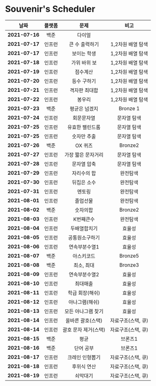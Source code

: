 # Souvenir's Scheduler

|      날짜      | 플랫폼 |         문제         |        비고        |
| :------------: | :----: | :------------------: | :----------------: |
| **2021-07-16** |  백준  |        다이얼        |                    |
| **2021-07-17** | 인프런 |    큰 수 출력하기    | 1,2차원 배열 탐색  |
| **2021-07-17** | 인프런 |     보이는 학생      | 1,2차원 배열 탐색  |
| **2021-07-18** | 인프런 |     가위 바위 보     | 1,2차원 배열 탐색  |
| **2021-07-19** | 인프런 |       점수계산       | 1,2차원 배열 탐색  |
| **2021-07-20** | 인프런 |     등수 구하기      | 1,2차원 배열 탐색  |
| **2021-07-21** | 인프런 |    격자판 최대합     | 1,2차원 배열 탐색  |
| **2021-07-22** | 인프런 |        봉우리        | 1,2차원 배열 탐색  |
| **2021-07-23** |  백준  |    평균은 넘겠지     |      Bronze 1      |
| **2021-07-24** | 인프런 |      회문문자열      |    문자열 탐색     |
| **2021-07-25** | 인프런 |   유효한 팰린드롬    |    문자열 탐색     |
| **2021-07-25** | 인프런 |     숫자만 추출      |    문자열 탐색     |
| **2021-07-26** |  백준  |       OX 퀴즈        |      Bronze2       |
| **2021-07-27** | 인프런 |  가장 짧은 문자거리  |    문자열 탐색     |
| **2021-07-28** | 인프런 |     문자열 압축      |    문자열 탐색     |
| **2021-07-29** | 인프런 |     자리수의 합      |      완전탐색      |
| **2021-07-30** | 인프런 |     뒤집은 소수      |      완전탐색      |
| **2021-07-31** | 인프런 |        멘토링        |      완전탐색      |
| **2021-08-01** | 인프런 |       졸업선물       |      완전탐색      |
| **2021-08-02** |  백준  |       숫자의합       |      Bronze2       |
| **2021-08-03** | 인프런 |      K번째큰수       |      완전탐색      |
| **2021-08-04** | 인프런 |     두배열합치기     |       효율성       |
| **2021-08-05** | 인프런 |    공통원소구하기    |       효율성       |
| **2021-08-06** | 인프런 |    연속부분수열1     |       효율성       |
| **2021-08-07** |  백준  |      아스키코드      |      Bronze5       |
| **2021-08-08** |  백준  |      최소, 최대      |      Bronze3       |
| **2021-08-09** | 인프런 |    연속부분수열2     |       효율성       |
| **2021-08-10** | 인프런 |       최대매출       |       효율성       |
| **2021-08-11** | 인프런 |   학급 회장(해쉬)    |       효율성       |
| **2021-08-12** | 인프런 |    아나그램(해쉬)    |       효율성       |
| **2021-08-13** | 인프런 |  모든 아나그램 찾기  |       효율성       |
| **2021-08-14** | 인프런 |  올바른 괄호(스택)   | 자료구조(스택, 큐) |
| **2021-08-14** | 인프런 | 괄호 문자 제거(스택) | 자료구조(스택, 큐) |
| **2021-08-15** |  백준  |         평균         |      브론즈1       |
| **2021-08-16** |  백준  |      단어 공부       |      브론즈1       |
| **2021-08-17** | 인프런 |   크레인 인형뽑기    | 자료구조(스택, 큐) |
| **2021-08-18** | 인프런 |     후위식 연산      | 자료구조(스택, 큐) |
| **2021-08-19** | 인프런 |       쇠막대기       | 자료구조(스택, 큐) |
